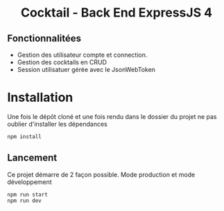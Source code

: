 <div align="center">

# Cocktail - Back End ExpressJS 4
</div>


## Fonctionnalitées
- Gestion des utilisateur compte et connection. 
- Gestion des cocktails en CRUD
- Session utilisatuer gérée avec le JsonWebToken



# Installation
Une fois le dépôt cloné et une fois rendu dans le dossier du projet ne pas oublier d'installer les dépendances
``` 
npm install 
```

## Lancement

Ce projet démarre de 2 façon possible. Mode production et mode développement

```
npm run start
npm run dev
```